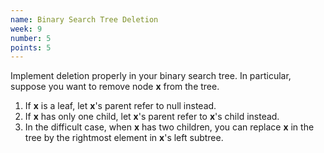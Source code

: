 ```yaml
---
name: Binary Search Tree Deletion
week: 9
number: 5
points: 5
---
```


Implement deletion properly in your binary search tree.  In particular, suppose you want to remove node **x** from the tree.

1. If **x** is a leaf, let **x**\'s parent refer to null instead.
2. If **x** has only one child,  let **x**\'s parent refer to **x**\'s child instead.
3. In the difficult case, when **x** has two children, you can replace **x** in the tree by the rightmost element in **x**\'s left subtree.